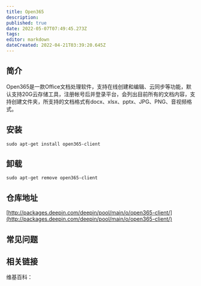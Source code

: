 ```yaml
---
title: Open365
description: 
published: true
date: 2022-05-07T07:49:45.273Z
tags: 
editor: markdown
dateCreated: 2022-04-21T03:39:20.645Z
---
```


## 简介

Open365是一款Office文档处理软件，支持在线创建和编辑、云同步等功能，默认支持20G云存储工具，注册帐号后并登录平台，会列出目前所有的文档内容，支持创建文件夹，所支持的文档格式有docx、xlsx、pptx、JPG、PNG、音视频格式。

## 安装

`sudo apt-get install open365-client`

## 卸载

`sudo apt-get remove open365-client`

## 仓库地址

[http://packages.deepin.com/deepin/pool/main/o/open365-client/](http://packages.deepin.com/deepin/pool/main/o/open365-client/)

## 常见问题

## 相关链接

维基百科：
